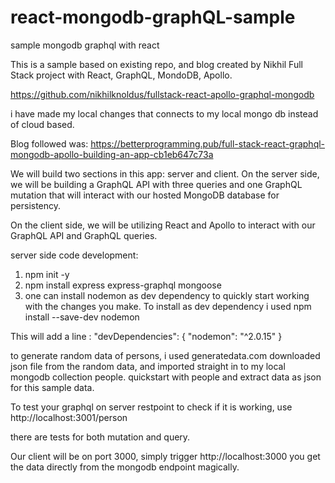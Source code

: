 # react-mongodb-graphQL-sample
sample mongodb graphql with react

This is a sample based on existing repo, and blog created by Nikhil
Full Stack project with React, GraphQL, MondoDB, Apollo.

https://github.com/nikhilknoldus/fullstack-react-apollo-graphql-mongodb

i have made my local changes that connects to my local mongo db instead of cloud based.

Blog followed was:
https://betterprogramming.pub/full-stack-react-graphql-mongodb-apollo-building-an-app-cb1eb647c73a

We will build two sections in this app: server and client.
On the server side, we will be building a GraphQL API with three queries and one GraphQL mutation that will interact with our hosted MongoDB database for persistency. 

On the client side, we will be utilizing React and Apollo to interact with our GraphQL API and GraphQL queries.

server side code development:
1. npm init -y
2. npm install express express-graphql mongoose
3. one can install nodemon as dev dependency to quickly start working with the changes you make. To install as dev dependency i used 
npm install --save-dev nodemon

This will add a line :
"devDependencies": {
    "nodemon": "^2.0.15"
  }
  
  to generate random data of persons, i used generatedata.com downloaded json file from the random data, and imported straight in to my local mongodb collection people.
  quickstart with people and extract data as json for this sample data.
  
  To test your graphql on server restpoint to check if it is working, use http://localhost:3001/person
  
  there are tests for both mutation and query.
  
  Our client will be on port 3000, simply trigger http://localhost:3000 you get the data directly from the mongodb endpoint magically.
  
  

